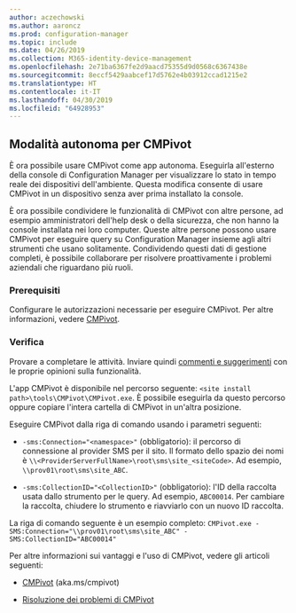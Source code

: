 ```yaml
---
author: aczechowski
ms.author: aaroncz
ms.prod: configuration-manager
ms.topic: include
ms.date: 04/26/2019
ms.collection: M365-identity-device-management
ms.openlocfilehash: 2e71ba6367fe2d9aacd75355d9d0568c6367438e
ms.sourcegitcommit: 8eccf5429aabcef17d5762e4b03912ccad1215e2
ms.translationtype: HT
ms.contentlocale: it-IT
ms.lasthandoff: 04/30/2019
ms.locfileid: "64928953"
---
```

## <a name="bkmk_cmpivot"></a> Modalità autonoma per CMPivot
<!--3555890-->

È ora possibile usare CMPivot come app autonoma. Eseguirla all'esterno della console di Configuration Manager per visualizzare lo stato in tempo reale dei dispositivi dell'ambiente. Questa modifica consente di usare CMPivot in un dispositivo senza aver prima installato la console.

È ora possibile condividere le funzionalità di CMPivot con altre persone, ad esempio amministratori dell'help desk o della sicurezza, che non hanno la console installata nei loro computer. Queste altre persone possono usare CMPivot per eseguire query su Configuration Manager insieme agli altri strumenti che usano solitamente. Condividendo questi dati di gestione completi, è possibile collaborare per risolvere proattivamente i problemi aziendali che riguardano più ruoli.

### <a name="prerequisites"></a>Prerequisiti

Configurare le autorizzazioni necessarie per eseguire CMPivot. Per altre informazioni, vedere [CMPivot](/sccm/core/servers/manage/cmpivot#prerequisites).

### <a name="try-it-out"></a>Verifica

Provare a completare le attività. Inviare quindi [commenti e suggerimenti](/sccm/core/understand/find-help#product-feedback) con le proprie opinioni sulla funzionalità.

L'app CMPivot è disponibile nel percorso seguente: `<site install path>\tools\CMPivot\CMPivot.exe`. È possibile eseguirla da questo percorso oppure copiare l'intera cartella di CMPivot in un'altra posizione.

Eseguire CMPivot dalla riga di comando usando i parametri seguenti:

- `-sms:Connection="<namespace>"` (obbligatorio): il percorso di connessione al provider SMS per il sito. Il formato dello spazio dei nomi è `\\<ProviderServerFullName>\root\sms\site_<siteCode>`. Ad esempio, `\\prov01\root\sms\site_ABC`.

- `-sms:CollectionID="<CollectionID>"` (obbligatorio): l'ID della raccolta usata dallo strumento per le query. Ad esempio, `ABC00014`. Per cambiare la raccolta, chiudere lo strumento e riavviarlo con un nuovo ID raccolta.

<!-- 
- `-SMS:ConnectionType=WQL` (optional): By default, the tool connects using OData, and automatically falls back to WQL if needed. You can use this parameter to force it to use a WQL connection. 
 -->

La riga di comando seguente è un esempio completo: `CMPivot.exe -SMS:Connection="\\prov01\root\sms\site_ABC" -SMS:CollectionID="ABC00014"`

Per altre informazioni sui vantaggi e l'uso di CMPivot, vedere gli articoli seguenti:

- [CMPivot](/sccm/core/servers/manage/cmpivot) (aka.ms/cmpivot) 

- [Risoluzione dei problemi di CMPivot](/sccm/core/servers/manage/cmpivot-tsg)  
